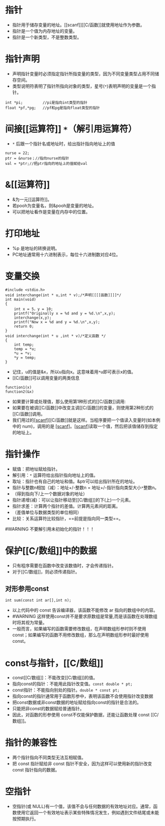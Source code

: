 # 指针

- 指针用于储存变量的地址。[[scanf]][[C/函数]]就使用地址作为参数。
- 指针是一个值为内存地址的变量。
- 指针是一个新类型，不是整数类型。

# 指针声明

- 声明指针变量时必须指定指针所指变量的类型，因为不同变量类型占用不同储存空间。
- 类型说明符表明了指针所指向对象的类型，星号(`*`)表明声明的变量是一个指针。
```
int *pi;         //pi是指向int类型的指针
float *pf,*pg;   //pf和pg是指向float类型的指针
```

# 间接[[运算符]] `*`（解引用运算符）

- `*` 后跟一个指针名或地址时，给出指针指向地址上的值
```
nurse = 22;
ptr = &nurse；//指向nurse的指针
val = *ptr;//把ptr指向的地址上的值赋给val
```
# &[[运算符]]

- &为一元[[运算符]]。
- 若pooh为变量名，则&pooh是变量的地址。
- 可以把地址看作是变量在内存中的位置。

# 打印地址

- %p 是地址的转换说明。
- PC地址通常用十六进制表示，每位十六进制数对应4位。

# 变量交换

```
#include <stdio.h>
void interchange(int * u,int * v);/*声明[[[[函数]]]]*/
int main(void)
{
	int x = 5，y = 10;
	printf("Originally x = %d and y = %d.\n",x,y);
	interchange(x,y);
	printf("Now x = %d and y = %d.\n",x,y);
	return 0;
}
void interchange(int * u ,int * v)/*定义函数 */
{
	int temp;
	temp = *u;
	*u = *v;
	*y = temp;
}
```
- 记住，u的值是&x，所以u指向x。这意味着用`*`u即可表示x的值。
- [[C/函数]]可以调用变量的两类信息
```
function1(x)  
function2(&x)
```

- 如果要计算或处理值，那么使用第1种形式的[[C/函数]]调用:
- 如果要在被调[[C/函数]]中改变主调[[C/函数]]的变量，则使用第2种形式的[[C/函数]]调用。
- 我们用过的[[scanf]]()[[C/函数]]就是这样。当程序要把一个值读入变量时(如本例中的 num)，调用的是 [[scanf]]("%d"，&num)。[[scanf]]()读取一个值，然后把该值储存到指定的地址上。

# 指针操作

- 赋值：把地址赋给指针。
- 解引用：`*` 运算符给出指针指向地址上的值。
- 取址：指针也有自己的地址和值。&ptr可以给出指针所在的地址。
- 指针与整数n相加（减）：地址+/-整数n = 地址+/-指针指向类型大小`*`整数n。
- （得到指向下/上一个数据对象的地址）
- 指针递增(减)：可以让指针移动至[[C/数组]]的下(上)一个元素。
- 指针求差：计算两个指针的差值。计算两元素间的距离。
- （差值单位与数据类型的单位相同）
- 比较：关系运算符比较指针，==前提是指向同一类型==。

#WARNING 不要解引用未初始化的指针！！！

# 保护[[C/数组]]中的数据

- 只有程序需要在函数中改变该数值时，才会传递指针。
- 对于[[C/数组]]，则必须传递指针。

## 对形参用const
```
int sum(const int ar[],int n);
```
- 以上代码中的 const 告诉编译器，该函数不能修改 ar 指向的数组中的内容。
- #WARNING 这样使用const并不是要求原数组是常量,而是该函数在处理数组时将其视为常量。
- 一般而言，如果编写的函数需要修改数组，在声明数组形参时则不使用const；如果编写的函数不用修改数组，那么在声明数组形参时最好使用const。

# const与指针，[[C/数组]]

- const[[C/数组]]：不能改变[[C/数组]]的值。
- 指向const的指针：不能用此指针改变值。`const double * pt;`
- const指针：不能指向别处的指针。`double * const pt;`
- 指向const的指针通常用于函数形参中，表明该函数不会使用指针改变数据
- 把const数据或非const数据的地址赋给指向const的指针是合法的。
- 只能把非const的数据赋给普通指针。
- 因此，对函数的形参使用 const不仅能保护数据，还能让函数处理 const [[C/数组]]。

# 指针的兼容性

- 两个指针指向不同类型无法互相赋值。
- 把 const 指针赋给非 const 指针不安全，因为这样可以使用新的指针改变 const 指针指向的数据。

# 空指针

- 空指针(或 NULL)有一个值，该值不会与任何数据的有效地址对应。通常，函数使用它返回一个有效地址表示某些特殊情况发生，例如遇到文件结尾或未能按预期执行。